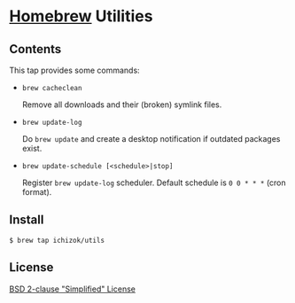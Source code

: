 # [Homebrew](https://brew.sh) Utilities

## Contents

This tap provides some commands:

* `brew cacheclean`

    Remove all downloads and their (broken) symlink files.

* `brew update-log`

    Do `brew update` and create a desktop notification if outdated packages exist.

* `brew update-schedule [<schedule>|stop]`

    Register `brew update-log` scheduler.
    Default schedule is `0 0 * * *` (cron format).

## Install

```
$ brew tap ichizok/utils
```

## License

[BSD 2-clause "Simplified" License](LICENSE.txt)
